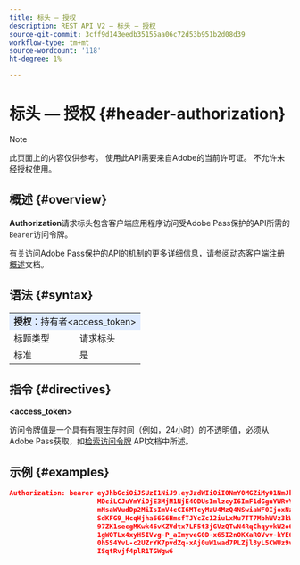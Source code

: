 ```yaml
---
title: 标头 — 授权
description: REST API V2 — 标头 — 授权
source-git-commit: 3cff9d143eedb35155aa06c72d53b951b2d08d39
workflow-type: tm+mt
source-wordcount: '118'
ht-degree: 1%

---
```



# 标头 — 授权 {#header-authorization}

>[!NOTE]
>
> 此页面上的内容仅供参考。 使用此API需要来自Adobe的当前许可证。 不允许未经授权使用。

## 概述 {#overview}

<b>Authorization</b>请求标头包含客户端应用程序访问受Adobe Pass保护的API所需的`Bearer`访问令牌。

有关访问Adobe Pass保护的API的机制的更多详细信息，请参阅[动态客户端注册概述](../../../dcr-api/dynamic-client-registration-overview.md)文档。

## 语法 {#syntax}

<table>
   <tr>
      <td style="background-color: #DEEBFF;" colspan="2"><b>授权</b>：持有者&lt;access_token&gt;</td>
   </tr>
   <tr>
      <td>标题类型</td>
      <td>请求标头</td>
   </tr>
   <tr>
      <td>标准</td>
      <td>是</td>
   </tr>
</table>

## 指令 {#directives}

<b>&lt;access_token></b>

访问令牌值是一个具有有限生存时间（例如，24小时）的不透明值，必须从Adobe Pass获取，如[检索访问令牌](../../../dcr-api/apis/dynamic-client-registration-apis-retrieve-access-token.md) API文档中所述。

## 示例 {#examples}

```JSON
Authorization: bearer eyJhbGciOiJSUzI1NiJ9.eyJzdWIiOiI0NmY0MGZiMy01NmJkLTQyYTktOTExYS02YmZmNmEyZmY0
                      MDciLCJuYmYiOjE3MjM1NjE4ODUsImlzcyI6ImF1dGguYWRvYmUuY29tIiwic2NvcGVzIjoiYXBpO
                      mNsaWVudDp2MiIsImV4cCI6MTcyMzU4MzQ4NSwiaWF0IjoxNzIzNTYxODg1fQ.aZUZqwN2fCqNXgX
                      SdKFG9_HcqHjha66G6HmsfTJYcZc12iuLxMu7TT7MbhWVz3kW1jRqgJv8PHhrFSBL5_dgJ1PRSuDg
                      97ZK1secgMKwk46vKZVdtx7LF5t3jGVzQTwN4RqChqyvkW2o67KxVk5xarwJtwB2fwhX_732CYDcv
                      1gWOTLx4xyH5IVvg-P_aImyveG0D-x65I2nOKXaROVvv-kYE6B9OQv_-JBGj72R_yS2AyJQC0R_im
                      0h5S4YvL-c2UZrYK7pvdZq-xAj0uW1wad7PLZjl8yL5CWUz9vzQk2Cmj8adsydjb0u0P3aFrJ0HE9
                      ISqtRvjf4plR1TGWgw6
```
